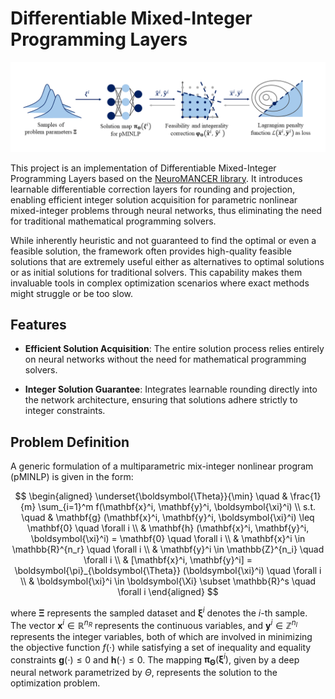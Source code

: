 # Differentiable Mixed-Integer Programming Layers

![Framework](img/pipeline.png)

This project is an implementation of Differentiable Mixed-Integer Programming Layers based on the [NeuroMANCER library](https://github.com/pnnl/neuromancer). It introduces learnable differentiable correction layers for rounding and projection, enabling efficient integer solution acquisition for parametric nonlinear mixed-integer problems through neural networks, thus eliminating the need for traditional mathematical programming solvers.

While inherently heuristic and not guaranteed to find the optimal or even a feasible solution, the framework often provides high-quality feasible solutions that are extremely useful either as alternatives to optimal solutions or as initial solutions for traditional solvers. This capability makes them invaluable tools in complex optimization scenarios where exact methods might struggle or be too slow.

## Features

- **Efficient Solution Acquisition**: The entire solution process relies entirely on neural networks without the need for mathematical programming solvers.

- **Integer Solution Guarantee**: Integrates learnable rounding directly into the network architecture, ensuring that solutions adhere strictly to integer constraints.

## Problem Definition

A generic formulation of a multiparametric mix-integer nonlinear program (pMINLP) is given in the form:

$$
\begin{aligned}
  \underset{\boldsymbol{\Theta}}{\min} \quad & \frac{1}{m} \sum_{i=1}^m  f(\mathbf{x}^i, \mathbf{y}^i, \boldsymbol{\xi}^i) \\
  s.t. \quad & \mathbf{g} (\mathbf{x}^i, \mathbf{y}^i, \boldsymbol{\xi}^i) \leq \mathbf{0} \quad \forall i \\
  & \mathbf{h} (\mathbf{x}^i, \mathbf{y}^i, \boldsymbol{\xi}^i) = \mathbf{0} \quad \forall i \\
  & \mathbf{x}^i \in \mathbb{R}^{n_r} \quad \forall i \\
  & \mathbf{y}^i \in \mathbb{Z}^{n_i} \quad \forall i \\
  & [\mathbf{x}^i, \mathbf{y}^i] = \boldsymbol{\pi}_{\boldsymbol{\Theta}} (\boldsymbol{\xi}^i) \quad \forall i \\
  & \boldsymbol{\xi}^i \in \boldsymbol{\Xi} \subset \mathbb{R}^s \quad \forall i
\end{aligned}
$$

where $\boldsymbol{\Xi}$ represents the sampled dataset and $\boldsymbol{\xi}^i$ denotes the $i$-th sample. The vector $\mathbf{x}^i \in \mathbb{R}^{n_R}$ represents the continuous variables, and $\mathbf{y}^i \in \mathbb{Z}^{n_I}$ represents the integer variables, both of which are involved in minimizing the objective function $f(\cdot)$ while satisfying a set of inequality and equality constraints $\mathbf{g}(\cdot) \leq 0$ and $\mathbf{h}(\cdot) \leq 0$. The mapping $\boldsymbol{\pi}_{\boldsymbol{\Theta}}(\boldsymbol{\xi}^i)$, given by a deep neural network parametrized by $\Theta$, represents the solution to the optimization problem.


